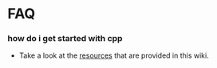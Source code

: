 # FAQ

### how do i get started with cpp
* Take a look at the [resources](resources.md) that are provided in this wiki.
